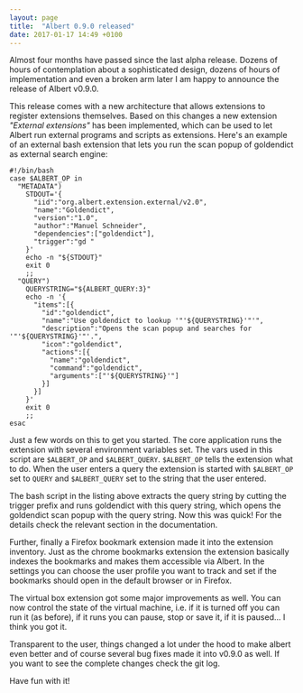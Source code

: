 ```yaml
---
layout: page
title:  "Albert 0.9.0 released"
date: 2017-01-17 14:49 +0100
---
```

Almost four months have passed since the last alpha release. Dozens of hours of contemplation about a sophisticated design, dozens of hours of implementation and even a broken arm later I am happy to announce the release of Albert v0.9.0.

This release comes with a new architecture that allows extensions to register extensions themselves. Based on this changes a new extension *"External extensions"* has been implemented, which can be used to let Albert run external programs and scripts as extensions. Here's an example of an external bash extension that lets you run the scan popup of goldendict as external search engine:

```
#!/bin/bash
case $ALBERT_OP in
  "METADATA")
    STDOUT='{
      "iid":"org.albert.extension.external/v2.0",
      "name":"Goldendict",
      "version":"1.0",
      "author":"Manuel Schneider",
      "dependencies":["goldendict"],
      "trigger":"gd "
    }'
    echo -n "${STDOUT}"
    exit 0
    ;;
  "QUERY")
    QUERYSTRING="${ALBERT_QUERY:3}"
    echo -n '{
      "items":[{
        "id":"goldendict",
        "name":"Use goldendict to lookup '"'${QUERYSTRING}'"'",
        "description":"Opens the scan popup and searches for '"'${QUERYSTRING}'"'.",
        "icon":"goldendict",
        "actions":[{
          "name":"goldendict",
          "command":"goldendict",
          "arguments":["'${QUERYSTRING}'"]
        }]
      }]
    }'
    exit 0
    ;;
esac

```
Just a few words on this to get you started. The core application runs the extension with several environment variables set. The vars used in this script are `$ALBERT_OP` and `$ALBERT_QUERY`. `$ALBERT_OP` tells the extension what to do. When the user enters a query the extension is started with `$ALBERT_OP` set to `QUERY` and `$ALBERT_QUERY` set to the string that the user entered.

The bash script in the listing above extracts the query string by cutting the trigger prefix and runs goldendict with this query string, which opens the goldendict scan popup with the query string. Now this was quick! For the details check the relevant section in the documentation.

Further, finally a Firefox bookmark extension made it into the extension inventory. Just as the chrome bookmarks extension the extension basically indexes the bookmarks and makes them accessible via Albert. In the settings you can choose the user profile you want to track and set if the bookmarks should open in the default browser or in Firefox.

The virtual box extension got some major improvements as well. You can now control the state of the virtual machine, i.e. if it is turned off you can run it (as before), if it runs you can pause, stop or save it, if it is paused... I think you got it.

Transparent to the user, things changed a lot under the hood to make albert even better and of course several bug fixes made it into v0.9.0 as well. If you want to see the complete changes check the git log.

Have fun with it!
